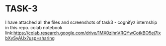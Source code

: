# TASK-3
I have attached all the files and screenshots of task3 - cognifyz internship in this repo.
colab notebook link:https://colab.research.google.com/drive/1MX0zihnVRQYwCotkBO5ej7lxbXySyAUx?usp=sharing
